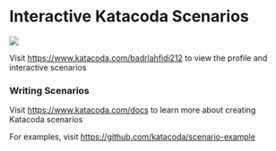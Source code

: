 # Interactive Katacoda Scenarios

[![](http://shields.katacoda.com/katacoda/badrlahfidi212/count.svg)](https://www.katacoda.com/badrlahfidi212 "Get your profile on Katacoda.com")

Visit https://www.katacoda.com/badrlahfidi212 to view the profile and interactive scenarios

### Writing Scenarios
Visit https://www.katacoda.com/docs to learn more about creating Katacoda scenarios

For examples, visit https://github.com/katacoda/scenario-example
